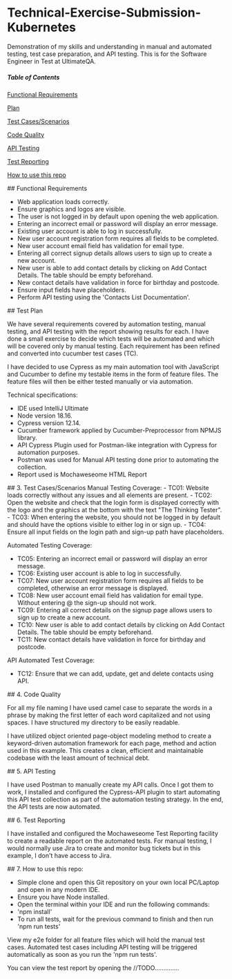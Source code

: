 # Technical-Exercise-Submission-Kubernetes
Demonstration of my skills and understanding in manual and automated testing, test case preparation, and API testing. This is for the Software Engineer in Test at UltimateQA. 

##### Table of Contents

[Functional Requirements](#functional)  

[Plan](#plan)

[Test Cases/Scenarios](#scenarios)

[Code Quality](#quality)

[API Testing](#api)

[Test Reporting](#reports)

[How to use this repo](#howto)


<a name="functional"/>
## Functional Requirements

- Web application loads correctly.
- Ensure graphics and logos are visible.
- The user is not logged in by default upon opening the web application.
- Entering an incorrect email or password will display an error message.
- Existing user account is able to log in successfully.
- New user account registration form requires all fields to be completed.
- New user account email field has validation for email type.
- Entering all correct signup details allows users to sign up to create a new account.
- New user is able to add contact details by clicking on Add Contact Details. The table should be empty beforehand. 
- New contact details have validation in force for birthday and postcode.
- Ensure input fields have placeholders.
- Perform API testing using the 'Contacts List Documentation'.
  
<a name="plan"/>
## Test Plan

We have several requirements covered by automation testing, manual testing, and API testing with the report showing results for each. I have done a small exercise to decide which tests will be automated and which will be covered only by manual testing. Each requirement has been refined and converted into cucumber test cases (TC).

I have decided to use Cypress as my main automation tool with JavaScript and Cucumber to define my testable items in the form of feature files. The feature files will then be either tested manually or via automation. 

Technical specifications:
- IDE used IntelliJ Ultimate
- Node version 18.16.
- Cypress version 12.14.
- Cucumber framework applied by Cucumber-Preprocessor from NPMJS library.
- API Cypress Plugin used for Postman-like integration with Cypress for automation purposes.
- Postman was used for Manual API testing done prior to automating the collection.
- Report used is Mochaweseome HTML Report
  
<a name="scenarios"/>
## 3. Test Cases/Scenarios
Manual Testing Coverage:
- TC01: Website loads correctly without any issues and all elements are present.
- TC02: Open the website and check that the login form is displayed correctly with the logo and the graphics at the bottom with the text "The Thinking Tester".
- TC03: When entering the website, you should not be logged in by default and should have the options visible to either log in or sign up.
- TC04: Ensure all input fields on the login path and sign-up path have placeholders.

Automated Testing Coverage:
- TC05: Entering an incorrect email or password will display an error message.
- TC06: Existing user account is able to log in successfully.
- TC07: New user account registration form requires all fields to be completed, otherwise an error message is displayed.
- TC08: New user account email field has validation for email type. Without entering @ the sign-up should not work.
- TC09: Entering all correct details on the signup page allows users to sign up to create a new account.
- TC10: New user is able to add contact details by clicking on Add Contact Details. The table should be empty beforehand. 
- TC11: New contact details have validation in force for birthday and postcode.

API Automated Test Coverage:
- TC12: Ensure that we can add, update, get and delete contacts using API.
  
<a name="quality"/>
## 4. Code Quality

For all my file naming I have used camel case  to separate the words in a phrase by making the first letter of each word capitalized and not using spaces. I have structured my directory to be easily readable. 

I have utilized object oriented page-object modeling method to create a keyword-driven automation framework for each page, method and action used in this example. This creates a clean, efficient and maintainable codebase with the least amount of technical debt. 

<a name="api"/>
## 5. API Testing

I have used Postman to manually create my API calls. Once I got them to work, I installed and configured the Cypress-API plugin to start automating this API test collection as part of the automation testing strategy. In the end, the API tests are now automated.

<a name="reports"/>
## 6. Test Reporting

I have installed and configured the Mochaweseome Test Reporting facility to create a readable report on the automated tests. For manual testing, I would normally use Jira to create and monitor bug tickets but in this example, I don't have access to Jira. 

<a name="howto"/>
## 7. How to use this repo:

- Simple clone and open this Git repository on your own local PC/Laptop and open in any modern IDE. 
- Ensure you have Node installed. 
- Open the terminal within your IDE and run the following commands:
- 'npm install'
- To run all tests, wait for the previous command to finish and then run 'npm run tests' 

View my e2e folder for all feature files which will hold the manual test cases. Automated test cases including API testing will be triggered automatically as soon as you run the 'npm run tests'.

You can view the test report by opening the //TODO..............
